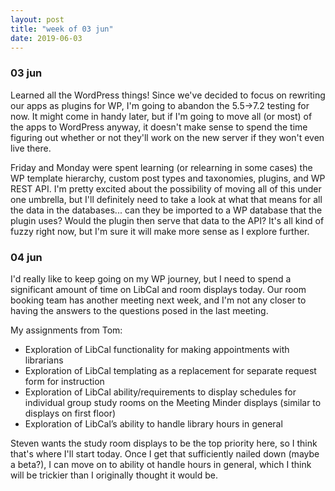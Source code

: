 ```yaml
---
layout: post
title: "week of 03 jun"
date: 2019-06-03
---
```


### 03 jun

Learned all the WordPress things! Since we've decided to focus on rewriting our apps as plugins for WP, I'm going to abandon the 5.5->7.2 testing for now. It might come in handy later, but if I'm going to move all (or most) of the apps to WordPress anyway, it doesn't make sense to spend the time figuring out whether or not they'll work on the new server if they won't even live there.

Friday and Monday were spent learning (or relearning in some cases) the WP template hierarchy, custom post types and taxonomies, plugins, and WP REST API. I'm pretty excited about the possibility of moving all of this under one umbrella, but I'll definitely need to take a look at what that means for all the data in the databases... can they be imported to a WP database that the plugin uses? Would the plugin then serve that data to the API? It's all kind of fuzzy right now, but I'm sure it will make more sense as I explore further.

### 04 jun

I'd really like to keep going on my WP journey, but I need to spend a significant amount of time on LibCal and room displays today. Our room booking team has another meeting next week, and I'm not any closer to having the answers to the questions posed in the last meeting. 

My assignments from Tom:
- Exploration of LibCal functionality for making appointments with librarians
- Exploration of LibCal templating as a replacement for separate request form for instruction
- Exploration of LibCal ability/requirements to display schedules for individual group study rooms on the Meeting Minder displays (similar to displays on first floor)
- Exploration of LibCal’s ability to handle library hours in general

Steven wants the study room displays to be the top priority here, so I think that's where I'll start today. Once I get that sufficiently nailed down (maybe a beta?), I can move on to ability ot handle hours in general, which I think will be trickier than I originally thought it would be.
